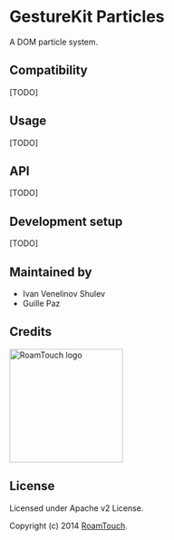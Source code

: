 # GestureKit Particles

A DOM particle system.

## Compatibility
[TODO]

## Usage
[TODO]

## API
[TODO]

## Development setup
[TODO]


## Maintained by
- Ivan Venelinov Shulev
- Guille Paz

## Credits

<img src="http://www.roamtouch.com/wp-content/uploads/2014/06/logo.png" width="200" alt="RoamTouch logo">

## License
Licensed under Apache v2 License.

Copyright (c) 2014 [RoamTouch](http://github.com/RoamTouch).
